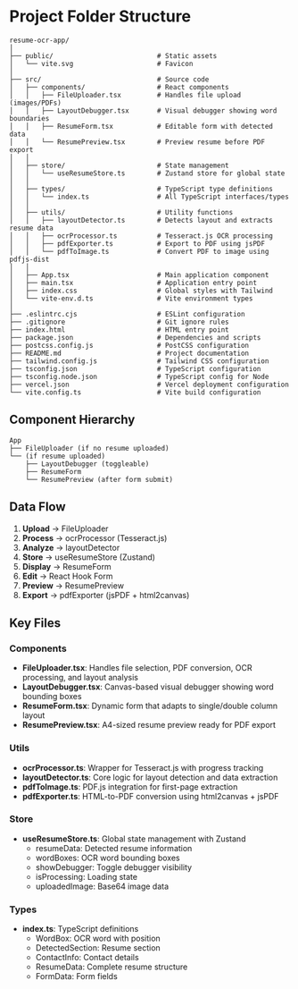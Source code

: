 # Project Folder Structure

```
resume-ocr-app/
│
├── public/                          # Static assets
│   └── vite.svg                     # Favicon
│
├── src/                             # Source code
│   ├── components/                  # React components
│   │   ├── FileUploader.tsx         # Handles file upload (images/PDFs)
│   │   ├── LayoutDebugger.tsx       # Visual debugger showing word boundaries
│   │   ├── ResumeForm.tsx           # Editable form with detected data
│   │   └── ResumePreview.tsx        # Preview resume before PDF export
│   │
│   ├── store/                       # State management
│   │   └── useResumeStore.ts        # Zustand store for global state
│   │
│   ├── types/                       # TypeScript type definitions
│   │   └── index.ts                 # All TypeScript interfaces/types
│   │
│   ├── utils/                       # Utility functions
│   │   ├── layoutDetector.ts        # Detects layout and extracts resume data
│   │   ├── ocrProcessor.ts          # Tesseract.js OCR processing
│   │   ├── pdfExporter.ts           # Export to PDF using jsPDF
│   │   └── pdfToImage.ts            # Convert PDF to image using pdfjs-dist
│   │
│   ├── App.tsx                      # Main application component
│   ├── main.tsx                     # Application entry point
│   ├── index.css                    # Global styles with Tailwind
│   └── vite-env.d.ts                # Vite environment types
│
├── .eslintrc.cjs                    # ESLint configuration
├── .gitignore                       # Git ignore rules
├── index.html                       # HTML entry point
├── package.json                     # Dependencies and scripts
├── postcss.config.js                # PostCSS configuration
├── README.md                        # Project documentation
├── tailwind.config.js               # Tailwind CSS configuration
├── tsconfig.json                    # TypeScript configuration
├── tsconfig.node.json               # TypeScript config for Node
├── vercel.json                      # Vercel deployment configuration
└── vite.config.ts                   # Vite build configuration
```

## Component Hierarchy

```
App
├── FileUploader (if no resume uploaded)
└── (if resume uploaded)
    ├── LayoutDebugger (toggleable)
    ├── ResumeForm
    └── ResumePreview (after form submit)
```

## Data Flow

1. **Upload** → FileUploader
2. **Process** → ocrProcessor (Tesseract.js)
3. **Analyze** → layoutDetector
4. **Store** → useResumeStore (Zustand)
5. **Display** → ResumeForm
6. **Edit** → React Hook Form
7. **Preview** → ResumePreview
8. **Export** → pdfExporter (jsPDF + html2canvas)

## Key Files

### Components

- **FileUploader.tsx**: Handles file selection, PDF conversion, OCR processing, and layout analysis
- **LayoutDebugger.tsx**: Canvas-based visual debugger showing word bounding boxes
- **ResumeForm.tsx**: Dynamic form that adapts to single/double column layout
- **ResumePreview.tsx**: A4-sized resume preview ready for PDF export

### Utils

- **ocrProcessor.ts**: Wrapper for Tesseract.js with progress tracking
- **layoutDetector.ts**: Core logic for layout detection and data extraction
- **pdfToImage.ts**: PDF.js integration for first-page extraction
- **pdfExporter.ts**: HTML-to-PDF conversion using html2canvas + jsPDF

### Store

- **useResumeStore.ts**: Global state management with Zustand
  - resumeData: Detected resume information
  - wordBoxes: OCR word bounding boxes
  - showDebugger: Toggle debugger visibility
  - isProcessing: Loading state
  - uploadedImage: Base64 image data

### Types

- **index.ts**: TypeScript definitions
  - WordBox: OCR word with position
  - DetectedSection: Resume section
  - ContactInfo: Contact details
  - ResumeData: Complete resume structure
  - FormData: Form fields
